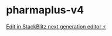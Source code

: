 # pharmaplus-v4

[Edit in StackBlitz next generation editor ⚡️](https://stackblitz.com/~/github.com/iamcollins404/pharmaplus-v4)